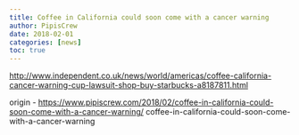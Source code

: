 ```yaml
---
title: Coffee in California could soon come with a cancer warning
author: PipisCrew
date: 2018-02-01
categories: [news]
toc: true
---
```


http://www.independent.co.uk/news/world/americas/coffee-california-cancer-warning-cup-lawsuit-shop-buy-starbucks-a8187811.html

origin - https://www.pipiscrew.com/2018/02/coffee-in-california-could-soon-come-with-a-cancer-warning/ coffee-in-california-could-soon-come-with-a-cancer-warning